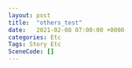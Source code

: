 ```yaml
---
layout: post
title:  "others_test"
date:   2021-02-08 07:00:00 +0000
categories: Etc
Tags: Story Etc
SceneCode: []
---
```

